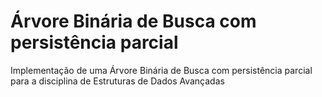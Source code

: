 # Árvore Binária de Busca com persistência parcial
Implementação de uma Árvore Binária de Busca com persistência parcial para a disciplina de Estruturas de Dados Avançadas
